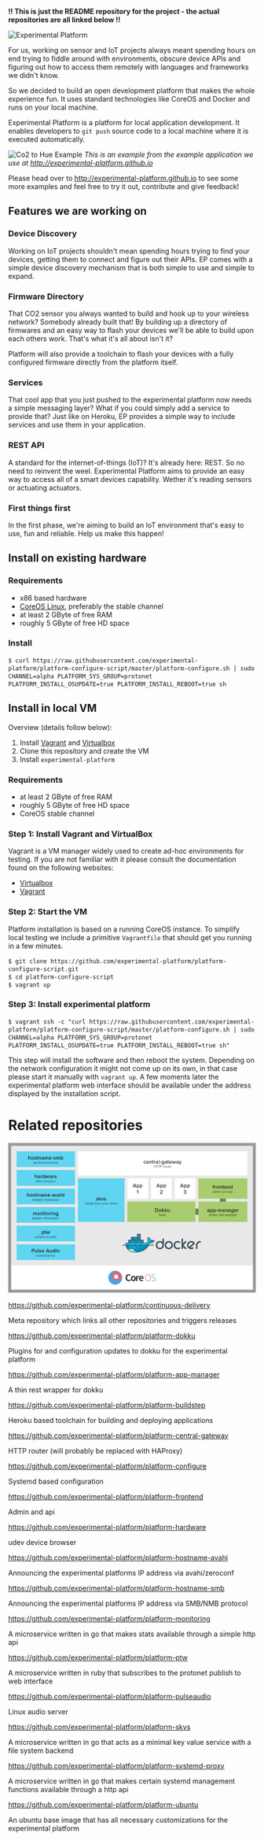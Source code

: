 **!! This is just the README repository for the project - the actual repositories are all linked below !!**

![Experimental Platform](http://experimental-platform.github.io/img/static-logo.png)

For us, working on sensor and IoT projects always meant spending hours on end trying to fiddle around with environments, obscure device APIs and figuring out how to access them remotely with languages and frameworks we didn't know.

So we decided to build an open development platform that makes the whole experience fun. It uses standard technologies like CoreOS and Docker and runs on your local machine.

Experimental Platform is a platform for local application development. It enables developers to `git push` source code to a local machine where it is executed automatically.

![Co2 to Hue Example](http://experimental-platform.github.io/img/co2demo.gif)
*This is an example from the example application we use at http://experimental-platform.github.io*

Please head over to http://experimental-platform.github.io to see some more examples and feel free to try it out, contribute and give feedback!

## Features we are working on

### Device Discovery

Working on IoT projects shouldn't mean spending hours trying to find your devices, getting them to connect and figure out their APIs. EP comes with a simple device discovery mechanism that is both simple to use and simple to expand.

### Firmware Directory

That CO2 sensor you always wanted to build and hook up to your wireless network? Somebody already built that! By building up a directory of firmwares and an easy way to flash your devices we'll be able to build upon each others work. That's what it's all about isn't it?

Platform will also provide a toolchain to flash your devices with a fully configured firmware directly from the platform itself.

### Services

That cool app that you just pushed to the experimental platform now needs a simple messaging layer? What if you could simply add a service to provide that? Just like on Heroku, EP provides a simple way to include services and use them in your application.

### REST API

A standard for the internet-of-things (IoT)? It's already here: REST. So no need to reinvent the weel. Experimental Platform aims to provide an easy way to access all of a smart devices capability. Wether it's reading sensors or actuating actuators.

### First things first

In the first phase, we're aiming to build an IoT environment that's easy to use, fun and reliable. Help us make this happen!

## Install on existing hardware

### Requirements

* x86 based hardware
* [CoreOS Linux](https://coreos.com/os/docs/latest/installing-to-disk.html), preferably the stable channel
* at least 2 GByte of free RAM
* roughly 5 GByte of free HD space


### Install

    $ curl https://raw.githubusercontent.com/experimental-platform/platform-configure-script/master/platform-configure.sh | sudo CHANNEL=alpha PLATFORM_SYS_GROUP=protonet PLATFORM_INSTALL_OSUPDATE=true PLATFORM_INSTALL_REBOOT=true sh


## Install in local VM

Overview (details follow below):

1. Install [Vagrant](https://www.vagrantup.com/downloads.html) and [Virtualbox](https://www.virtualbox.org/wiki/Downloads)
2. Clone this repository and create the VM
3. Install `experimental-platform`

### Requirements

* at least 2 GByte of free RAM
* roughly 5 GByte of free HD space
* CoreOS stable channel


### Step 1: Install Vagrant and VirtualBox

Vagrant is a VM manager widely used to create ad-hoc environments for testing. If you are not familiar with it please consult the documentation found on the following websites:

* [Virtualbox](https://www.virtualbox.org)
* [Vagrant](https://www.vagrantup.com)


### Step 2: Start the VM

Platform installation is based on a running CoreOS instance. To simplify local testing we include a primitive `Vagrantfile` that should get you running in a few minutes.

    $ git clone https://github.com/experimental-platform/platform-configure-script.git
    $ cd platform-configure-script
    $ vagrant up

### Step 3: Install experimental platform

    $ vagrant ssh -c "curl https://raw.githubusercontent.com/experimental-platform/platform-configure-script/master/platform-configure.sh | sudo CHANNEL=alpha PLATFORM_SYS_GROUP=protonet PLATFORM_INSTALL_OSUPDATE=true PLATFORM_INSTALL_REBOOT=true sh"

This step will install the software and then reboot the system. Depending on the network configuration it might not come up on its own, in that case please start it manually with `vagrant up`. A few moments later the experimental platform web interface should be available under the address displayed by the installation script.

# Related repositories

![Overview](https://raw.githubusercontent.com/experimental-platform/experimental-platform.github.io/master/img/components.jpg)

https://github.com/experimental-platform/continuous-delivery

Meta repository which links all other repositories and triggers releases


https://github.com/experimental-platform/platform-dokku

Plugins for and configuration updates to dokku for the experimental platform


https://github.com/experimental-platform/platform-app-manager

A thin rest wrapper for dokku


https://github.com/experimental-platform/platform-buildstep

Heroku based toolchain for building and deploying applications


https://github.com/experimental-platform/platform-central-gateway

HTTP router (will probably be replaced with HAProxy)


https://github.com/experimental-platform/platform-configure

Systemd based configuration


https://github.com/experimental-platform/platform-frontend

Admin and api


https://github.com/experimental-platform/platform-hardware

udev device browser


https://github.com/experimental-platform/platform-hostname-avahi

Announcing the experimental platforms IP address via avahi/zeroconf


https://github.com/experimental-platform/platform-hostname-smb

Announcing the experimental platforms IP address via SMB/NMB protocol


https://github.com/experimental-platform/platform-monitoring

A microservice written in go that makes stats available through a simple http api


https://github.com/experimental-platform/platform-ptw

A microservice written in ruby that subscribes to the protonet publish to web interface


https://github.com/experimental-platform/platform-pulseaudio

Linux audio server


https://github.com/experimental-platform/platform-skvs

A microservice written in go that acts as a minimal key value service with a file system backend


https://github.com/experimental-platform/platform-systemd-proxy

A microservice written in go that makes certain systemd management functions available through a http api


https://github.com/experimental-platform/platform-ubuntu

An ubuntu base image that has all necessary customizations for the experimental platform

